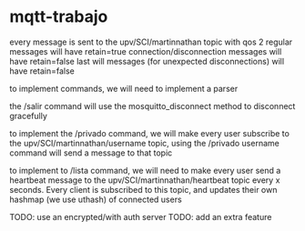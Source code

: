 # mqtt-trabajo

every message is sent to the upv/SCI/martinnathan topic with qos 2
regular messages will have retain=true
connection/disconnection messages will have retain=false
last will messages (for unexpected disconnections) will have retain=false

to implement commands, we will need to implement a parser

the /salir command will use the mosquitto_disconnect method to disconnect gracefully

to implement the /privado command, we will make every user subscribe to the upv/SCI/martinnathan/username topic, using the /privado username command will send a message to that topic

to implement to /lista command, we will need to make every user send a heartbeat message to the upv/SCI/martinnathan/heartbeat topic every x seconds. Every client is subscribed to this topic, and updates their own hashmap (we use uthash) of connected users

TODO: use an encrypted/with auth server
TODO: add an extra feature